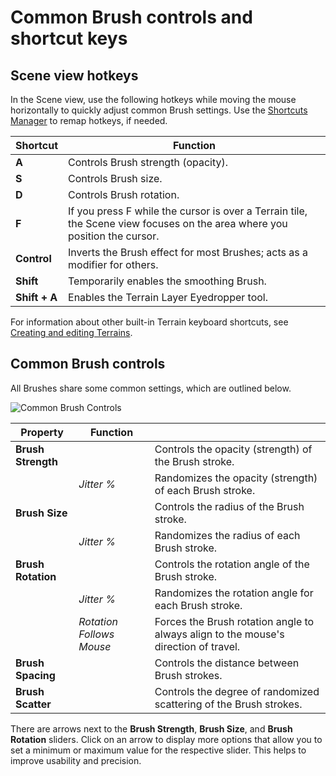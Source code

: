 # Common Brush controls and shortcut keys

## Scene view hotkeys

In the Scene view, use the following hotkeys while moving the mouse horizontally to quickly adjust common Brush settings. Use the [Shortcuts Manager](https://docs.unity3d.com/Manual/ShortcutsManager.html) to remap hotkeys, if needed.

| **Shortcut** | **Function**                                                 |
| ------------ | ------------------------------------------------------------ |
| **A**        | Controls Brush strength (opacity).                           |
| **S**        | Controls Brush size.                                         |
| **D**        | Controls Brush rotation.                                     |
| **F**        | If you press F while the cursor is over a Terrain tile, the Scene view focuses on the area where you position the cursor.                               |
| **Control**  | Inverts the Brush effect for most Brushes; acts as a modifier for others. |
| **Shift**    | Temporarily enables the smoothing Brush.                     |
| **Shift + A**    | Enables the Terrain Layer Eyedropper tool.               |

For information about other built-in Terrain keyboard shortcuts, see [Creating and editing Terrains](https://docs.unity3d.com/Manual/terrain-UsingTerrains.html).

## Common Brush controls

All Brushes share some common settings, which are outlined below.

![Common Brush Controls](images/3-1-brush-controls-01.png)

| **Property**       | **Function**             |                                                             |
| ------------------ |--------------------------| ----------------------------------------------------------- |
| **Brush Strength** |                          | Controls the opacity (strength) of the Brush stroke.        |
|                    | *Jitter %*               | Randomizes the opacity (strength) of each Brush stroke.     |
| **Brush Size**     |                          | Controls the radius of the Brush stroke.                    |
|                    | *Jitter %*               | Randomizes the radius of each Brush stroke.                 |
| **Brush Rotation** |                          | Controls the rotation angle of the Brush stroke.            |
|                    | *Jitter %*               | Randomizes the rotation angle for each Brush stroke.        |
|                    | *Rotation Follows Mouse* | Forces the Brush rotation angle to always align to the mouse's direction of travel. |
| **Brush Spacing**  |                          | Controls the distance between Brush strokes.                |
| **Brush Scatter**  |                          | Controls the degree of randomized scattering of the Brush strokes. |

There are arrows next to the **Brush Strength**, **Brush Size**, and **Brush Rotation** sliders. Click on an arrow to display more options that allow you to set a minimum or maximum value for the respective slider. This helps to improve usability and precision.
